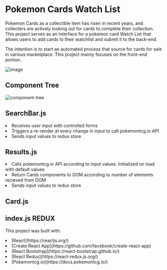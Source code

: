 # Pokemon Cards Watch List

Pokemon Cards as a collectible item has risen in recent years, and collecters are actively looking out for cards to complete their collection. 
This project serves as an interface for a pokemon card Watch List that allows users to add cards to their watchlist and submit it to the back-end. 

The intention is to start an automated process that source for cards for sale in various marketplace. This project mainly focuses on the front-end portion.

![image](https://user-images.githubusercontent.com/103638962/201466984-3dbedc63-03f3-45e8-913a-0e37390fe719.png)

## Component Tree
![component-tree](https://user-images.githubusercontent.com/103638962/201466814-6de0a63a-4b54-47d5-86e0-0b18ea34813e.png)

## SearchBar.js
<li> Receives user input with controlled forms
<li> Triggers a re-render at every change in input to call pokemontcg.io API
<li> Sends input values to redux store

  
## Results.js
<li> Calls pokemontcg.io API according to input values. Initialized on load with default values
<li> Return Cards components to DOM according to number of elements recieved from DOM
<li> Sends input values to redux store

## Card.js
  
## index.js REDUX
  



This project was built with:
<li> [React](https://reactjs.org/)
<li> [Create React App](https://github.com/facebook/create-react-app)
<li> [React Bootstrap](https://react-bootstrap.github.io/)
<li> [React Redux](https://react-redux.js.org/)
<li> [Pokemontcg.io](https://docs.pokemontcg.io/)
  
